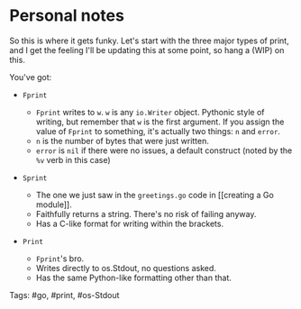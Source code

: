# Personal notes

So this is where it gets funky. Let's start with the three major types of print, and I get the feeling I'll be updating this at some point, so hang a (WIP) on this.

You've got:
- `Fprint`
	- `Fprint` writes to `w`. `w` is any `io.Writer` object. Pythonic style of writing, but remember that `w` is the first argument. If you assign the value of `Fprint` to something, it's actually two things: `n` and `error`. 
	- `n` is the number of bytes that were just written.
	- `error` is `nil` if there were no issues, a default construct (noted by the `%v` verb in this case)

- `Sprint`
	- The one we just saw in the `greetings.go` code in [[creating a Go module]]. 
	- Faithfully returns a string. There's no risk of failing anyway.
	- Has a C-like format for writing within the brackets.
- `Print`
	- `Fprint`'s bro.
	- Writes directly to os.Stdout, no questions asked.
	- Has the same Python-like formatting other than that.

Tags: #go, #print, #os-Stdout